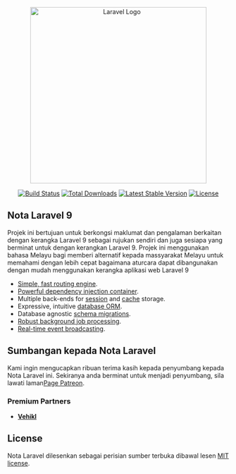 <p align="center"><a href="https://laravel.com" target="_blank"><img src="https://raw.githubusercontent.com/laravel/art/master/logo-lockup/5%20SVG/2%20CMYK/1%20Full%20Color/laravel-logolockup-cmyk-red.svg" width="400" alt="Laravel Logo"></a></p>

<p align="center">
<a href="https://travis-ci.org/laravel/framework"><img src="https://travis-ci.org/laravel/framework.svg" alt="Build Status"></a>
<a href="https://packagist.org/packages/laravel/framework"><img src="https://img.shields.io/packagist/dt/laravel/framework" alt="Total Downloads"></a>
<a href="https://packagist.org/packages/laravel/framework"><img src="https://img.shields.io/packagist/v/laravel/framework" alt="Latest Stable Version"></a>
<a href="https://packagist.org/packages/laravel/framework"><img src="https://img.shields.io/packagist/l/laravel/framework" alt="License"></a>
</p>

## Nota Laravel 9

Projek ini bertujuan untuk berkongsi maklumat dan pengalaman berkaitan dengan kerangka Laravel 9 sebagai rujukan sendiri dan juga sesiapa yang berminat untuk dengan kerangkan Laravel 9. Projek ini menggunakan bahasa Melayu bagi memberi alternatif kepada massyarakat Melayu untuk memahami dengan lebih cepat bagaimana aturcara dapat dibangunakan dengan mudah menggunakan kerangka aplikasi web Laravel 9
- [Simple, fast routing engine](https://laravel.com/docs/routing).
- [Powerful dependency injection container](https://laravel.com/docs/container).
- Multiple back-ends for [session](https://laravel.com/docs/session) and [cache](https://laravel.com/docs/cache) storage.
- Expressive, intuitive [database ORM](https://laravel.com/docs/eloquent).
- Database agnostic [schema migrations](https://laravel.com/docs/migrations).
- [Robust background job processing](https://laravel.com/docs/queues).
- [Real-time event broadcasting](https://laravel.com/docs/broadcasting).


## Sumbangan kepada Nota Laravel

Kami ingin mengucapkan ribuan terima kasih kepada penyumbang kepada Nota Laravel ini.
Sekiranya anda berminat untuk menjadi penyumbang, sila lawati laman[Page Patreon](patreon.com/koperasicgn).

### Premium Partners

- **[Vehikl](http://www.faceboo.com/plcgn)**


## License

Nota Laravel dilesenkan sebagai perisian sumber terbuka dibawal lesen [MIT license](https://opensource.org/licenses/MIT).
